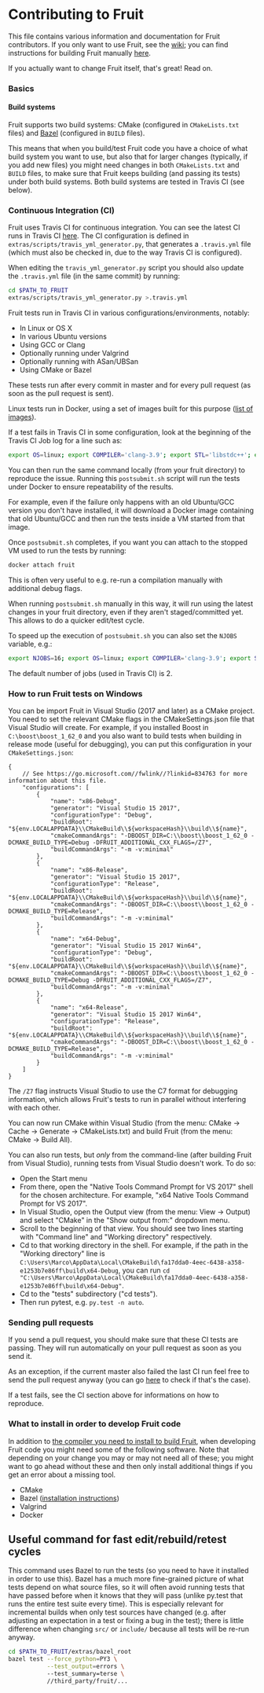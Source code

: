 
# Contributing to Fruit

This file contains various information and documentation for Fruit contributors.
If you only want to use Fruit, see the [wiki](https://github.com/google/fruit/wiki);
you can find instructions for building Fruit manually
[here](https://github.com/google/fruit/wiki/install#building-fruit-manually).

If you actually want to change Fruit itself, that's great! Read on.

### Basics

#### Build systems

Fruit supports two build systems: CMake (configured in `CMakeLists.txt` files) and
[Bazel](https://www.bazel.io) (configured in `BUILD` files).

This means that when you build/test Fruit code you have a choice of what build system you want to use,
but also that for larger changes (typically, if you add new files) you might need changes in both 
`CMakeLists.txt` and `BUILD` files, to make sure that Fruit keeps building (and passing its tests) under both build
systems.
Both build systems are tested in Travis CI (see below).

### Continuous Integration (CI)

Fruit uses Travis CI for continuous integration. You can see the latest CI runs in Travis CI
[here](https://travis-ci.org/google/fruit/builds). The CI configuration is defined in
`extras/scripts/travis_yml_generator.py`, that generates a `.travis.yml` file (which must also be checked in, due to the
way Travis CI is configured).

When editing the `travis_yml_generator.py` script you should also update the `.travis.yml` file (in the same commit)
by running:

```bash
cd $PATH_TO_FRUIT
extras/scripts/travis_yml_generator.py >.travis.yml
```

Fruit tests run in Travis CI in various configurations/environments, notably:

* In Linux or OS X
* In various Ubuntu versions
* Using GCC or Clang
* Optionally running under Valgrind
* Optionally running with ASan/UBSan
* Using CMake or Bazel

These tests run after every commit in master and for every pull request (as soon as the pull request is sent).

Linux tests run in Docker, using a set of images built for this purpose 
([list of images](https://hub.docker.com/r/polettimarco/fruit-basesystem/tags/)).

If a test fails in Travis CI in some configuration, look at the beginning of the Travis CI Job log for a line such as:

```bash
export OS=linux; export COMPILER='clang-3.9'; export STL='libstdc++'; export UBUNTU='16.04'; extras/scripts/postsubmit.sh DebugValgrind
```

You can then run the same command locally (from your fruit directory) to reproduce the issue. Running this
`postsubmit.sh` script will run the tests under Docker to ensure repeatability of the results.

For example, even if the failure only happens with an old Ubuntu/GCC version you don't have installed, it will download
a Docker image containing that old Ubuntu/GCC and then run the tests inside a VM started from that image.

Once `postsubmit.sh` completes, if you want you can attach to the stopped VM used to run the tests by running:

```bash
docker attach fruit
```

This is often very useful to e.g. re-run a compilation manually with additional debug flags.

When running `postsubmit.sh` manually in this way, it will run using the latest changes in your fruit directory, even if
they aren't staged/committed yet. This allows to do a quicker edit/test cycle.

To speed up the execution of `postsubmit.sh` you can also set the `NJOBS` variable, e.g.:

```bash
export NJOBS=16; export OS=linux; export COMPILER='clang-3.9'; export STL='libstdc++'; export UBUNTU='16.04'; extras/scripts/postsubmit.sh DebugValgrind
```

The default number of jobs (used in Travis CI) is 2.

### How to run Fruit tests on Windows

You can be import Fruit in Visual Studio (2017 and later) as a CMake project. You need to set the relevant CMake flags in the CMakeSettings.json file that Visual Studio will create.
For example, if you installed Boost in `C:\boost\boost_1_62_0` and you also want to build tests when building in release mode (useful for debugging), you can put this configuration in your `CMakeSettings.json`:

    {
        // See https://go.microsoft.com//fwlink//?linkid=834763 for more information about this file.
        "configurations": [
            {
                "name": "x86-Debug",
                "generator": "Visual Studio 15 2017",
                "configurationType": "Debug",
                "buildRoot": "${env.LOCALAPPDATA}\\CMakeBuild\\${workspaceHash}\\build\\${name}",
                "cmakeCommandArgs": "-DBOOST_DIR=C:\\boost\\boost_1_62_0 -DCMAKE_BUILD_TYPE=Debug -DFRUIT_ADDITIONAL_CXX_FLAGS=/Z7",
                "buildCommandArgs": "-m -v:minimal"
            },
            {
                "name": "x86-Release",
                "generator": "Visual Studio 15 2017",
                "configurationType": "Release",
                "buildRoot": "${env.LOCALAPPDATA}\\CMakeBuild\\${workspaceHash}\\build\\${name}",
                "cmakeCommandArgs": "-DBOOST_DIR=C:\\boost\\boost_1_62_0 -DCMAKE_BUILD_TYPE=Release",
                "buildCommandArgs": "-m -v:minimal"
            },
            {
                "name": "x64-Debug",
                "generator": "Visual Studio 15 2017 Win64",
                "configurationType": "Debug",
                "buildRoot": "${env.LOCALAPPDATA}\\CMakeBuild\\${workspaceHash}\\build\\${name}",
                "cmakeCommandArgs": "-DBOOST_DIR=C:\\boost\\boost_1_62_0 -DCMAKE_BUILD_TYPE=Debug -DFRUIT_ADDITIONAL_CXX_FLAGS=/Z7",
                "buildCommandArgs": "-m -v:minimal"
            },
            {
                "name": "x64-Release",
                "generator": "Visual Studio 15 2017 Win64",
                "configurationType": "Release",
                "buildRoot": "${env.LOCALAPPDATA}\\CMakeBuild\\${workspaceHash}\\build\\${name}",
                "cmakeCommandArgs": "-DBOOST_DIR=C:\\boost\\boost_1_62_0 -DCMAKE_BUILD_TYPE=Release",
                "buildCommandArgs": "-m -v:minimal"
            }
        ]
    }

The `/Z7` flag instructs Visual Studio to use the C7 format for debugging information, which allows Fruit's tests to run in parallel without interfering with each other.

You can now run CMake within Visual Studio (from the menu: CMake -> Cache -> Generate -> CMakeLists.txt) and build Fruit (from the menu: CMake -> Build All).

You can also run tests, but *only* from the command-line (after building Fruit from Visual Studio), running tests from Visual Studio doesn't work.
To do so:

* Open the Start menu
* From there, open the "Native Tools Command Prompt for VS 2017" shell for the chosen architecture. For example, "x64 Native Tools Command Prompt for VS 2017".
* In Visual Studio, open the Output view (from the menu: View -> Output) and select "CMake" in the "Show output from:" dropdown menu.
* Scroll to the beginning of that view. You should see two lines starting with "Command line" and "Working directory" respectively.
* Cd to that working directory in the shell. For example, if the path in the "Working directory" line is `C:\Users\Marco\AppData\Local\CMakeBuild\fa17dda0-4eec-6438-a358-e1253b7e86ff\build\x64-Debug`, you can run `cd "C:\Users\Marco\AppData\Local\CMakeBuild\fa17dda0-4eec-6438-a358-e1253b7e86ff\build\x64-Debug"`.
* Cd to the "tests" subdirectory ("cd tests").
* Then run pytest, e.g. `py.test -n auto`.

### Sending pull requests

If you send a pull request, you should make sure that these CI tests are passing. They will run automatically on your
pull request as soon as you send it.

As an exception, if the current master also failed the last CI run feel free to send the pull request anyway (you can go
[here](https://travis-ci.org/google/fruit) to check if that's the case).

If a test fails, see the CI section above for informations on how to reproduce.

### What to install in order to develop Fruit code

In addition to
[the compiler you need to install to build Fruit](https://github.com/google/fruit/wiki/install#dependencies),
when developing Fruit code you might need some of the following software. Note that depending on your change you may or
may not need all of these; you might want to go ahead without these and then only install additional things if you get
an error about a missing tool.

* CMake
* Bazel ([installation instructions](https://www.bazel.io/docs/install.html))
* Valgrind
* Docker

## Useful command for fast edit/rebuild/retest cycles

This command uses Bazel to run the tests (so you need to have it installed in order to use this).
Bazel has a much more fine-grained picture of what tests depend on what source files, so it will often avoid running
tests that have passed before when it knows that they will pass (unlike py.test that runs the entire test suite every
time). This is especially relevant for incremental builds when only test sources have changed (e.g. after adjusting an
expectation in a test or fixing a bug in the test); there is little difference when changing `src/` or `include/`
because all tests will be re-run anyway.

```bash
cd $PATH_TO_FRUIT/extras/bazel_root
bazel test --force_python=PY3 \
           --test_output=errors \ 
           --test_summary=terse \
           //third_party/fruit/...
```
